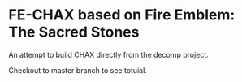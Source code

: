 # FE-CHAX based on Fire Emblem: The Sacred Stones

An attempt to build CHAX directly from the decomp project.

Checkout to master branch to see totuial.